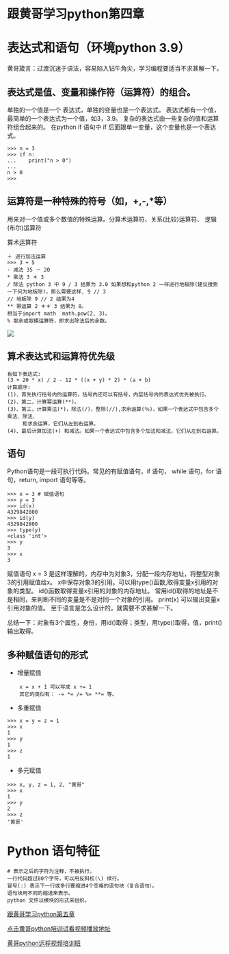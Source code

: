 # 跟黄哥学习python第四章

# 表达式和语句（环境python 3.9）

黄哥箴言：过渡沉迷于语法，容易陷入钻牛角尖，学习编程要适当不求甚解一下。



## 表达式是值、变量和操作符（运算符）的组合。

单独的一个值是一个 表达式，单独的变量也是一个表达式。
表达式都有一个值，最简单的一个表达式为一个值，如3，3.9。
复杂的表达式由一些复杂的值和运算符组合起来的。
在python  if 语句中 if 后面跟单一变量，这个变量也是一个表达式。    
```
>>> n = 3
>>> if n:
...    print("n > 0")
...
n > 0
>>>
```

## 运算符是一种特殊的符号（如，+,-,*等）
   用来对一个值或多个数值的特殊运算。分算术运算符、关系(比较)运算符、
   逻辑(布尔)运算符

算术运算符    

	＋ 进行加法运算    
	>>> 3 + 5
	- 减法 35 － 20     
	* 乘法 3 ＊ 3     
	/ 除法 python 3 中 9 / 3 结果为 3.0 如果想和python 2 一样进行地板除(建议搜索一下何为地板除)，那么需要这样, 9 // 3    
	// 地板除 9 // 2 结果为4    
	** 幂运算 2 ＊＊ 3 结果为 8。
	相当于import math  math.pow(2, 3)。   
	% 取余或取模运算符，即求出除法后的余数。

![](operator.png)   

## 算术表达式和运算符优先级  

	有如下表达式:
	(3 + 20 * x) / 2 - 12 * ((x + y) * 2) * (a + b)   
	计算顺序:   
	(1)、首先执行括号内的运算符，括号内还可以有括号，内层括号内的表达式优先被执行。   
	(2)、第二，计算幂运算(**)。   
	(3)、第三，计算乘法(*)，除法(/)，整除(//),求余运算(％)，如果一个表达式中包含多个乘法、除法、
	     和求余运算，它们从左到右运算。    
	(4)、最后计算加法(+) 和减法。如果一个表达式中包含多个加法和减法，它们从左到右运算。    


## 语句   
   Python语句是一段可执行代码。常见的有赋值语句，if 语句， while 语句，for 语句，return, import 语句等等。

	>>> x = 3 # 赋值语句
	>>> y = 3
	>>> id(x)
	4329842800
	>>> id(y)
	4329842800
	>>> type(y)
	<class 'int'>
	>>> y
	3
	>>> x
	3

赋值语句 x = 3 是这样理解的，内存中为对象3，分配一段内存地址，将整型对象3的引用赋值给x。
x中保存对象3的引用。可以用type()函数,取得变量x引用的对象的类型。
id()函数取得变量x引用的对象的内存地址。
常用id()取得的地址是不是相同，来判断不同的变量是不是对同一个对象的引用。
print(x) 可以输出变量x引用对象的值。
至于语言是怎么设计的，就需要不求甚解一下。    

总结一下：对象有3个属性，身份，用id()取得；类型，用type()取得，值，print()输出取得。

## 多种赋值语句的形式

- 增量赋值
```
	x = x + 1 可以写成 x += 1
	其它的类似有： -= *= /= %= **= 等。
```
- 多重赋值
```
>>> x = y = z = 1
>>> x
1
>>> y
1
>>> z
1
```
- 多元赋值
```
>>> x, y, z = 1, 2, "黄哥"
>>> x
1
>>> y
2
>>> z
'黄哥'
```

# Python 语句特征    
```
# 表示之后的字符为注释，不被执行。  
一行代码超过80个字符，可以用反斜杠(\) 续行。  
冒号(:) 表示下一行或多行要缩进4个空格的语句块（复合语句）。  
语句块用不同的缩进来表示。  
python 文件以模块的形式来组织。
```  










[跟黄哥学习python第五章](learn_python_follow_brother_huang_5.md)


[点击黄哥python培训试看视频播放地址](https://github.com/pythonpeixun/article/blob/master/python_shiping.md)

[黄哥python远程视频培训班](https://github.com/pythonpeixun/article/blob/master/index.md)  


​    